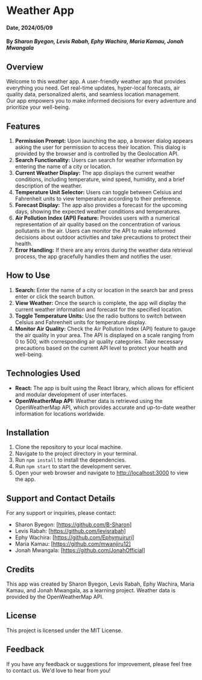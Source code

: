 # Weather App

#### Date, 2024/05/09

#### By *Sharon Byegon, Levis Rabah, Ephy Wachira, Maria Kamau, Jonah Mwangala*

## Overview
Welcome to this weather app. A user-friendly weather app that provides everything you need. Get real-time updates, hyper-local forecasts, air quality data, personalized alerts, and seamless location management. <br>
Our app empowers you to make informed decisions for every adventure and prioritize your well-being.

## Features
1. **Permission Prompt:** Upon launching the app, a browser dialog appears asking the user for permission to access their location. This dialog is provided by the browser and is controlled by the Geolocation API.
2. **Search Functionality:** Users can search for weather information by entering the name of a city or location.
3. **Current Weather Display:** The app displays the current weather conditions, including temperature, wind speed, humidity, and a brief description of the weather.
4. **Temperature Unit Selector:** Users can toggle between Celsius and Fahrenheit units to view temperature according to their preference.
5. **Forecast Display:** The app also provides a forecast for the upcoming days, showing the expected weather conditions and temperatures.
6. **Air Pollution Index (API) Feature:** Provides users with a numerical representation of air quality based on the concentration of various pollutants in the air. Users can monitor the API to make informed decisions about outdoor activities and take precautions to protect their health.
7. **Error Handling:** If there are any errors during the weather data retrieval process, the app gracefully handles them and notifies the user.

## How to Use
1. **Search:** Enter the name of a city or location in the search bar and press enter or click the search button.
2. **View Weather:** Once the search is complete, the app will display the current weather information and forecast for the specified location.
3. **Toggle Temperature Units:** Use the radio buttons to switch between Celsius and Fahrenheit units for temperature display.
4. **Monitor Air Quality:** Check the Air Pollution Index (API) feature to gauge the air quality in your area. The API is displayed on a scale ranging from 0 to 500, with corresponding air quality categories. Take necessary precautions based on the current API level to protect your health and well-being.


## Technologies Used
- **React:** The app is built using the React library, which allows for efficient and modular development of user interfaces.
- **OpenWeatherMap API:** Weather data is retrieved using the OpenWeatherMap API, which provides accurate and up-to-date weather information for locations worldwide.

## Installation
1. Clone the repository to your local machine.
2. Navigate to the project directory in your terminal.
3. Run `npm install` to install the dependencies.
4. Run `npm start` to start the development server.
5. Open your web browser and navigate to [http://localhost:3000](http://localhost:3000) to view the app.

## Support and Contact Details
For any support or inquiries, please contact:
- Sharon Byegon: [https://github.com/B-Sharon]
- Levis Rabah: [https://github.com/levisrabah]
- Ephy Wachira: [https://github.com/Ephymuiruri]
- Maria Kamau: [https://github.com/mwanjiru12]
- Jonah Mwangala: [https://github.com/JonahOfficial]

## Credits
This app was created by Sharon Byegon, Levis Rabah, Ephy Wachira, Maria Kamau, and Jonah Mwangala, as a learning project. Weather data is provided by the OpenWeatherMap API.

## License
This project is licensed under the MIT License.

## Feedback
If you have any feedback or suggestions for improvement, please feel free to contact us. We'd love to hear from you!
